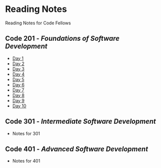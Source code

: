 # Reading Notes
Reading Notes for Code Fellows

## Code 201 - *Foundations of Software Development*
  - [Day 1](./class-01.md)
  - [Day 2](./class-02.md)
  - [Day 3](./class-03.md)
  - [Day 4](./class-04.md)
  - [Day 5](./class-05.md)
  - [Day 6](./class-06.md)
  - [Day 7](./class-07.md)
  - [Day 8](./class-08.md)
  - [Day 9](./class-09.md)
  - [Day 10](./class-10.md)
  
## Code 301 - *Intermediate Software Development*
  - Notes for 301

## Code 401 - *Advanced Software Development*
  - Notes for 401
